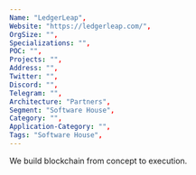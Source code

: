 ```yaml
--- 
Name: "LedgerLeap", 
Website: "https://ledgerleap.com/", 
OrgSize: "",
Specializations: "",
POC: "",
Projects: "",
Address: "",
Twitter: "", 
Discord: "",
Telegram: "",
Architecture: "Partners",
Segment: "Software House",
Category: "",
Application-Category: "",
Tags: "Software House",
--- 
```

<!--lang:en--> 
We build blockchain from concept to execution.
<!--lang:es--] 
Construimos blockchain desde el concepto hasta la ejecución.
<!--lang:de--] 
Wir bauen Blockchain vom Konzept bis zur Ausführung.
<!--lang:fr--] 
Nous construisons la blockchain du concept à l'exécution.
<!--lang:pl--] 
Budujemy blockchain od koncepcji do realizacji.
<!--lang:uk--] 
Ми будуємо блокчейн від концепції до реалізації.
[!--lang:*--> 
